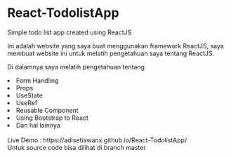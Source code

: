 # React-TodolistApp
Simple todo list app created using ReactJS

Ini adalah website yang saya buat menggunakan framework ReactJS, saya membuat website ini untuk melatih pengetahuan saya tentang ReactJS.

Di dalamnya saya melatih pengetahuan tentang
<li>Form Handling</li>
<li>Props</li>
<li>UseState</li>
<li>UseRef</li>
<li>Reusable Component</li>
<li>Using Bootstrap to React</li>
<li>Dan hal lainnya</li>
<br>
Live Demo : https://adisetiawanx.github.io/React-TodolistApp/
<br>
Untuk source code bisa dilihat di branch master
